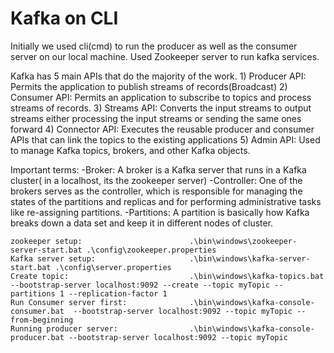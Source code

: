# Kafka on CLI 


Initially we used cli(cmd) to run the producer as well as the consumer server on our local machine. Used Zookeeper server to run kafka services.

Kafka has 5 main APIs that do the majority of the work.
	1) Producer API:  Permits the application to publish streams of records(Broadcast) 
	2) Consumer API: Permits an application to subscribe to topics and process streams of records.
	3) Streams API: Converts the input streams to output streams either processing the input streams or  sending the same ones forward
	4) Connector API: Executes the reusable producer and consumer APIs that can link the topics to the existing applications
	5) Admin API: Used to manage Kafka topics, brokers, and other Kafka objects.
	
	
Important terms: 
-Broker: A broker is a Kafka server that runs in a Kafka cluster( in a localhost, its the zookeeper server)
-Controller:  One of the brokers serves as the controller, which is responsible for managing the states of the partitions and replicas and for performing administrative tasks like re-assigning partitions.
-Partitions: A partition is basically how Kafka breaks down a data set and keep it in different nodes of cluster. 

  
  ```
  zookeeper setup:                        .\bin\windows\zookeeper-server-start.bat .\config\zookeeper.properties
  Kafka server setup:                     .\bin\windows\kafka-server-start.bat .\config\server.properties
  Create topic:                           .\bin\windows\kafka-topics.bat --bootstrap-server localhost:9092 --create --topic myTopic --partitions 1 --replication-factor 1
  Run Consumer server first:              .\bin\windows\kafka-console-consumer.bat  --bootstrap-server localhost:9092 --topic myTopic --from-beginning
  Running producer server:                .\bin\windows\kafka-console-producer.bat --bootstrap-server localhost:9092 --topic myTopic
  
  ```
  
  

